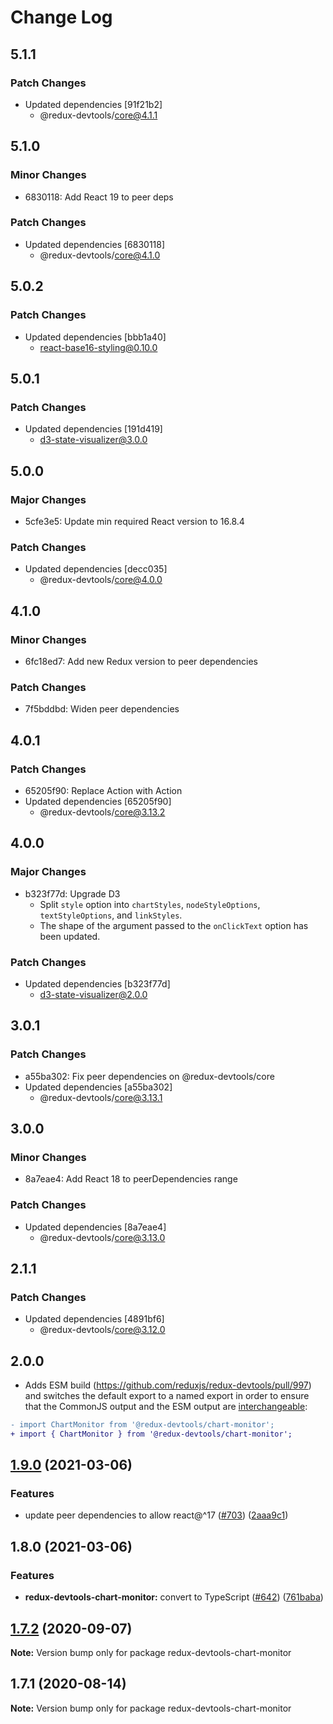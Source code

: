 # Change Log

## 5.1.1

### Patch Changes

- Updated dependencies [91f21b2]
  - @redux-devtools/core@4.1.1

## 5.1.0

### Minor Changes

- 6830118: Add React 19 to peer deps

### Patch Changes

- Updated dependencies [6830118]
  - @redux-devtools/core@4.1.0

## 5.0.2

### Patch Changes

- Updated dependencies [bbb1a40]
  - react-base16-styling@0.10.0

## 5.0.1

### Patch Changes

- Updated dependencies [191d419]
  - d3-state-visualizer@3.0.0

## 5.0.0

### Major Changes

- 5cfe3e5: Update min required React version to 16.8.4

### Patch Changes

- Updated dependencies [decc035]
  - @redux-devtools/core@4.0.0

## 4.1.0

### Minor Changes

- 6fc18ed7: Add new Redux version to peer dependencies

### Patch Changes

- 7f5bddbd: Widen peer dependencies

## 4.0.1

### Patch Changes

- 65205f90: Replace Action<unknown> with Action<string>
- Updated dependencies [65205f90]
  - @redux-devtools/core@3.13.2

## 4.0.0

### Major Changes

- b323f77d: Upgrade D3
  - Split `style` option into `chartStyles`, `nodeStyleOptions`, `textStyleOptions`, and `linkStyles`.
  - The shape of the argument passed to the `onClickText` option has been updated.

### Patch Changes

- Updated dependencies [b323f77d]
  - d3-state-visualizer@2.0.0

## 3.0.1

### Patch Changes

- a55ba302: Fix peer dependencies on @redux-devtools/core
- Updated dependencies [a55ba302]
  - @redux-devtools/core@3.13.1

## 3.0.0

### Minor Changes

- 8a7eae4: Add React 18 to peerDependencies range

### Patch Changes

- Updated dependencies [8a7eae4]
  - @redux-devtools/core@3.13.0

## 2.1.1

### Patch Changes

- Updated dependencies [4891bf6]
  - @redux-devtools/core@3.12.0

## 2.0.0

- Adds ESM build (https://github.com/reduxjs/redux-devtools/pull/997) and switches the default export to a named export in order to ensure that the CommonJS output and the ESM output are [interchangeable](https://rollupjs.org/guide/en/#outputexports):

```diff
- import ChartMonitor from '@redux-devtools/chart-monitor';
+ import { ChartMonitor } from '@redux-devtools/chart-monitor';
```

## [1.9.0](https://github.com/reduxjs/redux-devtools/compare/@redux-devtools/chart-monitor@1.8.0...@redux-devtools/chart-monitor@1.9.0) (2021-03-06)

### Features

- update peer dependencies to allow react@^17 ([#703](https://github.com/reduxjs/redux-devtools/issues/703)) ([2aaa9c1](https://github.com/reduxjs/redux-devtools/commit/2aaa9c10a383e3a7ab20b3ab14639781fd7bb2eb))

## 1.8.0 (2021-03-06)

### Features

- **redux-devtools-chart-monitor:** convert to TypeScript ([#642](https://github.com/reduxjs/redux-devtools/issues/642)) ([761baba](https://github.com/reduxjs/redux-devtools/commit/761baba0aa0f4dc672f8771f4b12bed3863557f7))

## [1.7.2](https://github.com/reduxjs/redux-devtools/compare/redux-devtools-chart-monitor@1.7.1...redux-devtools-chart-monitor@1.7.2) (2020-09-07)

**Note:** Version bump only for package redux-devtools-chart-monitor

## 1.7.1 (2020-08-14)

**Note:** Version bump only for package redux-devtools-chart-monitor
